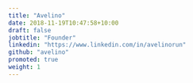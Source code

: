 ```yaml
---
title: "Avelino"
date: 2018-11-19T10:47:58+10:00
draft: false
jobtitle: "Founder"
linkedin: "https://www.linkedin.com/in/avelinorun"
github: "avelino"
promoted: true
weight: 1
---
```

